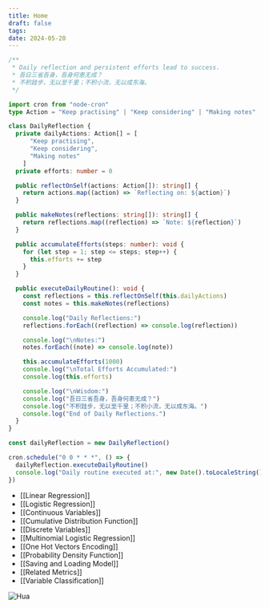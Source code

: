 ```yaml
---
title: Home
draft: false
tags: 
date: 2024-05-20
---
```


```typescript
/**
 * Daily reflection and persistent efforts lead to success.
 * 吾日三省吾身，吾身何患无成？
 * 不积跬步，无以至千里；不积小流，无以成东海。
 */

import cron from "node-cron"
type Action = "Keep practising" | "Keep considering" | "Making notes"

class DailyReflection {
  private dailyActions: Action[] = [
      "Keep practising", 
      "Keep considering", 
      "Making notes"
    ]
  private efforts: number = 0

  public reflectOnSelf(actions: Action[]): string[] {
    return actions.map((action) => `Reflecting on: ${action}`)
  }

  public makeNotes(reflections: string[]): string[] {
    return reflections.map((reflection) => `Note: ${reflection}`)
  }

  public accumulateEfforts(steps: number): void {
    for (let step = 1; step <= steps; step++) {
      this.efforts += step
    }
  }

  public executeDailyRoutine(): void {
    const reflections = this.reflectOnSelf(this.dailyActions)
    const notes = this.makeNotes(reflections)

    console.log("Daily Reflections:")
    reflections.forEach((reflection) => console.log(reflection))

    console.log("\nNotes:")
    notes.forEach((note) => console.log(note))

    this.accumulateEfforts(1000)
    console.log("\nTotal Efforts Accumulated:")
    console.log(this.efforts)

    console.log("\nWisdom:")
    console.log("吾日三省吾身，吾身何患无成？")
    console.log("不积跬步，无以至千里；不积小流，无以成东海。")
    console.log("End of Daily Reflections.")
  }
}

const dailyReflection = new DailyReflection()

cron.schedule("0 0 * * *", () => {
  dailyReflection.executeDailyRoutine()
  console.log("Daily routine executed at:", new Date().toLocaleString())
})
```

- [[Linear Regression]]
- [[Logistic Regression]]
- [[Continuous Variables]]
- [[Cumulative Distribution Function]]
- [[Discrete Variables]]
- [[Multinomial Logistic Regression]]
- [[One Hot Vectors Encoding]]
- [[Probability Density Function]]
- [[Saving and Loading Model]]
- [[Related Metrics]]
- [[Variable Classification]]

![Hua](/static/daughter.jpeg)
